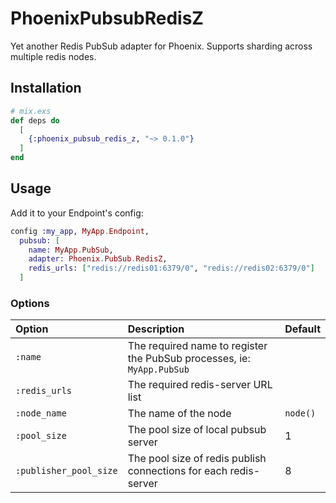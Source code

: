 # PhoenixPubsubRedisZ

Yet another Redis PubSub adapter for Phoenix. Supports sharding across multiple redis nodes.

## Installation

```elixir
# mix.exs
def deps do
  [
    {:phoenix_pubsub_redis_z, "~> 0.1.0"}
  ]
end
```

## Usage

Add it to your Endpoint's config:
```elixir
config :my_app, MyApp.Endpoint,
  pubsub: [
    name: MyApp.PubSub,
    adapter: Phoenix.PubSub.RedisZ,
    redis_urls: ["redis://redis01:6379/0", "redis://redis02:6379/0"]
  ]
```

### Options

Option                 | Description                                                            | Default  |
:--------------------- | :--------------------------------------------------------------------- | :------- |
`:name`                | The required name to register the PubSub processes, ie: `MyApp.PubSub` |          |
`:redis_urls`          | The required redis-server URL list                                     |          |
`:node_name`           | The name of the node                                                   | `node()` |
`:pool_size`           | The pool size of local pubsub server                                   | 1        |
`:publisher_pool_size` | The pool size of redis publish connections for each redis-server       | 8        |
